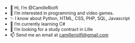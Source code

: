 - 👋 Hi, I’m @CamilleRiolfi
- 👀 I’m interested in programming and video games.
- ✨ I know about Python, HTML, CSS, PHP, SQL, Javascript
- 🌱 I’m currently learning C#
- 💞️ I’m looking for a study contract in Lille
- 📫 Send me an email at camilleriolfi@gmail.com

<!---
CamilleRiolfi/CamilleRiolfi is a ✨ special ✨ repository because its `README.md` (this file) appears on your GitHub profile.
You can click the Preview link to take a look at your changes.
--->
